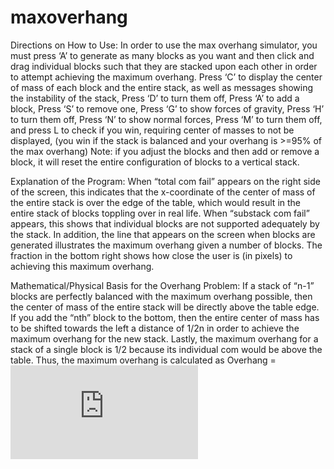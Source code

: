 # maxoverhang

Directions on How to Use:
In order to use the max overhang simulator, you must press ‘A’ to generate as many blocks as you want and then click and drag individual blocks such that they are stacked upon each other in order to attempt achieving the maximum overhang.
Press ‘C’ to display the center of mass of each block and the entire stack, as well as messages showing the instability of the stack,
Press ‘D’ to turn them off,
Press ‘A’ to add a block,
Press ‘S’ to remove one,
Press ‘G’ to show forces of gravity,
Press ‘H’ to turn them off,
Press ‘N’ to show normal forces,
Press ‘M’ to turn them off,
and press L to check if you win, requiring center of masses to not be displayed,
(you win if the stack is balanced and your overhang is >=95% of the max overhang)
Note: if you adjust the blocks and then add or remove a block, it will reset the entire configuration of blocks to a vertical stack.

Explanation of the Program:
	When “total com fail” appears on the right side of the screen, this indicates that the x-coordinate of the center of mass of the entire stack is over the edge of the table, which would result in the entire stack of blocks toppling over in real life. When “substack com fail” appears, this shows that individual blocks are not supported adequately by the stack.
	In addition, the line that appears on the screen when blocks are generated illustrates the maximum overhang given a number of blocks. The fraction in the bottom right shows how close the user is (in pixels) to achieving this maximum overhang.

Mathematical/Physical Basis for the Overhang Problem:
	If a stack of “n-1” blocks are perfectly balanced with the maximum overhang possible, then the center of mass of the entire stack will be directly above the table edge. If you add the “nth” block to the bottom, then the entire center of mass has to be shifted towards the left a distance of 1/2n in order to achieve the maximum overhang for the new stack. Lastly, the maximum overhang for a stack of a single block is 1/2 because its individual com would be above the table. Thus, the maximum overhang is calculated as Overhang = ![equation](https://latex.codecogs.com/gif.latex?%5Csum_%7Bn%3D1%7D%5En%20%5Cfrac%7B1%7D%7B2i%7D%28%5Ctext%7Blength%20of%20blocks%7D%29)
